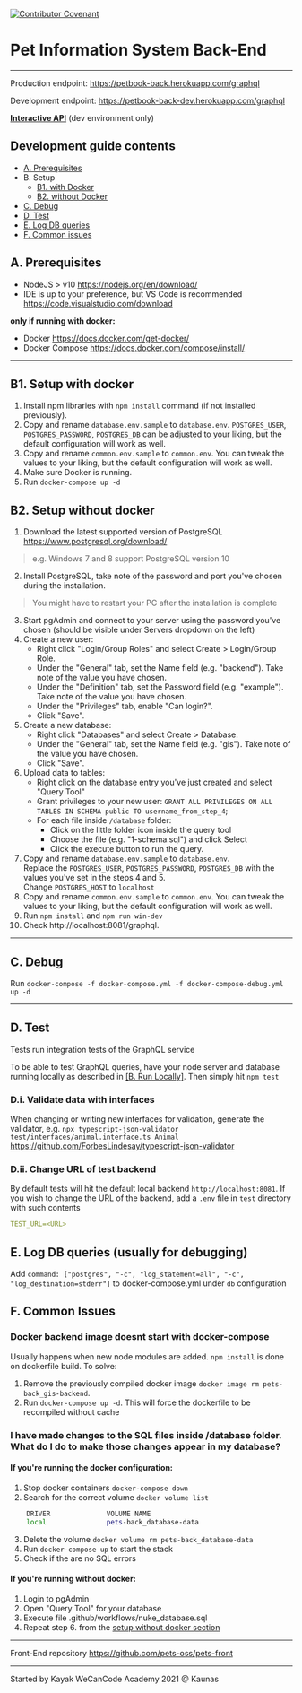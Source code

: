 [![Contributor Covenant](https://img.shields.io/badge/Contributor%20Covenant-v2.0%20adopted-ff69b4.svg)](CODE_OF_CONDUCT.md)

# Pet Information System Back-End

---

Production endpoint: https://petbook-back.herokuapp.com/graphql

Development endpoint: https://petbook-back-dev.herokuapp.com/graphql

**[Interactive API](https://petbook-back-dev.herokuapp.com/graphql)** (dev environment only)

## Development guide contents

- [A. Prerequisites](#a-prerequisites)
- B. Setup
    - [B1. with Docker](#b1-setup-with-docker)
    - [B2. without Docker](#b2-setup-without-docker)
- [C. Debug](#c-debug)
- [D. Test](#d-test)
- [E. Log DB queries](#e-log-db-queries-usually-for-debugging)
- [F. Common issues](#f-common-issues)


## A. Prerequisites

* NodeJS > v10 https://nodejs.org/en/download/
* IDE is up to your preference, but VS Code is recommended https://code.visualstudio.com/download

**only if running with docker:**
* Docker https://docs.docker.com/get-docker/
* Docker Compose https://docs.docker.com/compose/install/
---

## B1. Setup with docker

1. Install npm libraries with `npm install` command (if not installed previously).
2. Copy and rename `database.env.sample` to `database.env`. `POSTGRES_USER`, `POSTGRES_PASSWORD`, `POSTGRES_DB` can be adjusted to your liking, but the default configuration will work as well.
3. Copy and rename `common.env.sample` to `common.env`. You can tweak the values to your liking, but the default configuration will work as well.
4. Make sure Docker is running.
5. Run `docker-compose up -d`

## B2. Setup without docker

1. Download the latest supported version of PostgreSQL https://www.postgresql.org/download/
> e.g. Windows 7 and 8 support PostgreSQL version 10
2. Install PostgreSQL, take note of the password and port you've chosen during the installation.
> You might have to restart your PC after the installation is complete
3. Start pgAdmin and connect to your server using the password you've chosen (should be visible under Servers dropdown on the left)
4. Create a new user:
    - Right click "Login/Group Roles" and select Create > Login/Group Role.
    - Under the "General" tab, set the Name field (e.g. "backend"). Take note of the value you have chosen.
    - Under the "Definition" tab, set the Password field (e.g. "example"). Take note of the value you have chosen.
    - Under the "Privileges" tab, enable "Can login?".
    - Click "Save".
5. Create a new database:
    - Right click "Databases" and select Create > Database.
    - Under the "General" tab, set the Name field (e.g. "gis"). Take note of the value you have chosen.
    - Click "Save".
6. Upload data to tables:
    - Right click on the database entry you've just created and select "Query Tool"
    - Grant privileges to your new user: `GRANT ALL PRIVILEGES ON ALL TABLES IN SCHEMA public TO username_from_step_4`;
    - For each file inside `/database` folder:
        - Click on the little folder icon inside the query tool
        - Choose the file (e.g. "1-schema.sql") and click Select
        - Click the execute button to run the query.
7. Copy and rename `database.env.sample` to `database.env`.  
Replace the `POSTGRES_USER`, `POSTGRES_PASSWORD`, `POSTGRES_DB` with the values you've set in the steps 4 and 5.  
Change `POSTGRES_HOST` to `localhost`
9. Copy and rename `common.env.sample` to `common.env`. You can tweak the values to your liking, but the default configuration will work as well.
10. Run `npm install` and `npm run win-dev`
11. Check http://localhost:8081/graphql.

---

## C. Debug

Run `docker-compose -f docker-compose.yml -f docker-compose-debug.yml up -d`

---

## D. Test

Tests run integration tests of the GraphQL service

To be able to test GraphQL queries, have your node server and database running locally as described in [[B. Run Locally]](#b-run-locally). Then simply hit `npm test`

### D.i. Validate data with interfaces

When changing or writing new interfaces for validation, generate the validator, e.g. `npx typescript-json-validator test/interfaces/animal.interface.ts Animal` https://github.com/ForbesLindesay/typescript-json-validator

### D.ii. Change URL of test backend

By default tests will hit the default local backend `http://localhost:8081`. If you wish to change the URL of the backend, add a `.env` file in `test` directory with such contents

```yaml
TEST_URL=<URL>
```
## E. Log DB queries (usually for debugging)

Add `command: ["postgres", "-c", "log_statement=all", "-c", "log_destination=stderr"]` to docker-compose.yml under `db` configuration

## F. Common Issues

### Docker backend image doesnt start with docker-compose

Usually happens when new node modules are added. `npm install` is done on dockerfile build. To solve:
1. Remove the previously compiled docker image `docker image rm pets-back_gis-backend`.
2. Run `docker-compose up -d`. This will force the dockerfile to be recompiled without cache

### I have made changes to the SQL files inside /database folder. What do I do to make those changes appear in my database?

#### If you're running the docker configuration:
1. Stop docker containers `docker-compose down`
2. Search for the correct volume `docker volume list`

```bash
    DRIVER              VOLUME NAME
    local               pets-back_database-data
```

3. Delete the volume `docker volume rm pets-back_database-data`
4. Run `docker-compose up` to start the stack
5. Check if the are no SQL errors

#### If you're running without docker:
1. Login to pgAdmin
2. Open "Query Tool" for your database
3. Execute file .github/workflows/nuke_database.sql
4. Repeat step 6. from the [setup without docker section](#b2-setup-without-docker)

---

Front-End repository https://github.com/pets-oss/pets-front

---

Started by Kayak WeCanCode Academy 2021 @ Kaunas
